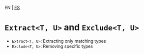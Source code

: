 <!-- MULTILANGUAJE MENU START -->
EN | [ES](https://lckpig.gitbook.io/es-practical-dev-handbook/typescript/utility-types/extract-exclude)
<!-- MULTILANGUAJE MENU END -->

# `Extract<T, U>` and `Exclude<T, U>`

- `Extract<T, U>`: Extracting only matching types
- `Exclude<T, U>`: Removing specific types 
